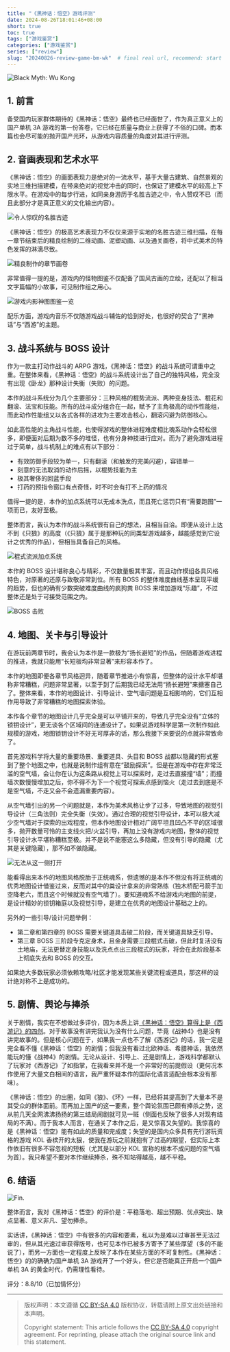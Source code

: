 ```yaml
---
title: "《黑神话：悟空》游戏评测"
date: 2024-08-26T18:01:46+08:00
short: true
toc: true
tags: ["游戏鉴赏"]
categories: ["游戏鉴赏"]
series: ["review"] 
slug: "20240826-review-game-bm-wk"  # final real url, recommend: start by date, follow lower case words with hyphen splitter. E.g., `20230316-text-title`
---
```


![Black Myth: Wu Kong](/img/posts/20240826-b1.jpg "Black Myth: Wu Kong")

## 1. 前言

备受国内玩家群体期待的《黑神话：悟空》最终也已经面世了，作为真正意义上的国产单机 3A 游戏的第一份答卷，它已经在质量与商业上获得了不俗的口碑。而本篇也会尽可能的抛开国产光环，从游戏内容质量的角度对其进行评测。

## 2. 音画表现和艺术水平

《黑神话：悟空》的画面表现力是绝对的一流水平，基于大量古建筑、自然景观的实地三维扫描建模，在带来绝对的视觉冲击的同时，也保证了建模水平的较高上下限水平。在游戏中的每步行进，如同亲身游历于名胜古迹之中，令人赞叹不已（而且此部分才是真正意义的文化输出内容）。

![令人惊叹的名胜古迹](/img/posts/20240826-b2.jpg "令人惊叹的名胜古迹")

《黑神话：悟空》的极高艺术表现力不仅仅来源于实地的名胜古迹三维扫描，在每一章节结束后的精良绘制的二维动画、泥塑动画、以及通关画卷，将中式美术的特色发挥的淋漓尽致。

![精良制作的章节画卷](/img/posts/20240826-b3.jpg "精良制作的章节画卷")

非常值得一提的是，游戏内的怪物图鉴不仅配备了国风古画的立绘，还配以了相当文字篇幅的小故事，可见制作组之用心。

![游戏内影神图图鉴一览](/img/posts/20240826-b4.jpg "游戏内影神图图鉴一览")

配乐方面，游戏内音乐不仅随游戏战斗辅佐的恰到好处，也很好的契合了“黑神话”与“西游”的主题。

## 3. 战斗系统与 BOSS 设计

作为一款主打动作战斗的 ARPG 游戏，《黑神话：悟空》的战斗系统可谓重中之重。在整体来看，《黑神话：悟空》的战斗系统设计出了自己的独特风格，完全没有出现《卧龙》那种设计失衡（失败）的问题。

本作的战斗系统分为几个主要部分：三种风格的棍势流派、两种变身技法、棍花和翻滚、法宝和技能。所有的战斗成分组合在一起，赋予了主角极高的动作性能组，而此动作性能组又以各式各样的进攻为主要攻击核心，翻滚闪避为防御核心。

如此高性能的主角战斗性能，也使得游戏的整体进程难度相比魂系动作会轻松很多，即便面对后期为数不多的堆怪，也有分身神技进行应对。而为了避免游戏进程过于简单，战斗机制上的难点有以下部分：
- 有效防御手段较为单一，只有翻滚（和触发的完美闪避），容错单一
- 刻意的无法取消的动作后摇，以棍势技能为主
- 极其奢侈的回蓝手段
- 打药的预指令窗口有点奇怪，时不时会有打不上药的情况

值得一提的是，本作的加点系统可以无成本洗点，而且死亡惩罚只有“需要跑图”一项而已，友好至极。

整体而言，我认为本作的战斗系统很有自己的想法，且相当自洽。即便从设计上达不到《只狼》的高度（《只狼》属于是那种玩的同类型游戏越多，越能感觉到它设计之优秀的作品），但相当具备自己的风格。

![棍式流派加点系统](/img/posts/20240826-b5.jpg "棍式流派加点系统")

本作的 BOSS 设计堪称良心与精彩，不仅数量极其丰富，而且动作模组各具风格特色，对原著的还原与致敬非常到位。所有 BOSS 的整体难度曲线基本呈现平缓的趋势，但也的确有少数突破难度曲线的疯狗粪 BOSS 来增加游戏“乐趣”，不过整体还是处于可接受范围之内。

![BOSS 击败](/img/posts/20240826-b6.jpg "BOSS 击败")

## 4. 地图、关卡与引导设计

在游玩前两章节时，我会认为本作是一款极为“扬长避短”的作品，但随着游戏进程的推进，我就只能用“长短板均非常显著”来形容本作了。

本作的地图即便各章节风格迥异，随着章节推进小有惊喜，但整体的设计水平却堪称非常糟糕，问题非常显著，以至于到了后期我已经无法用“扬长避短”来搪塞自己了。整体来看，本作的地图设计、引导设计、空气墙问题是互相影响的，它们互相作用导致了非常糟糕的地图探索体验。

本作各个章节的地图设计几乎完全是可以平铺开来的，导致几乎完全没有“立体的锁钥设计”，更无谈各个区域间的连通设计了。如果说游戏科学是第一次制作如此规模的游戏，地图锁钥设计不好无可厚非的话，那么我接下来要说的点就非常致命了。

首先游戏科学将大量的重要场景、重要道具、头目和 BOSS 战都以隐藏的形式塞到了整个地图之中，也就是说制作组有意在“鼓励探索”。但是在游戏中存在非常泛滥的空气墙，会让你在认为这条路从视觉上可以探索时，走过去直接撞“墙”；而撞墙次数慢慢增加之后，你不得不为下一个视觉可探索点感到恼火（走过去到底是不是空气墙，不走又会不会遗漏重要内容）。

从空气墙引出的另一个问题就是，本作为美术风格让步了过多，导致地图的视觉引导设计（三角法则）完全失衡（失效）。通过合理的视觉引导设计，本可以极大减少空气墙对于探索的出戏程度，但本作地图设计相对广阔平坦且凹凸不平的区域很多，抛开数量可怜的主支线火把/火盆引导，再加上没有游戏内地图，整体的视觉引导设计水平堪称糟糕至极。并不是说不能塞这么多隐藏，但没有引导的隐藏（尤其是关键隐藏），那不如不做隐藏。

![无法从这一侧打开](/img/posts/20240826-b7.jpg "无法从这一侧打开")

能看得出来本作的地图风格脱胎于正统魂系，但遗憾的是本作不但没有将正统魂的优秀地图设计借鉴过来，反而对其中的粪设计拿来的非常熟练（独木桥配弓箭手加空降老六，而且这个时候就没有空气墙了）。要知道魂系不给游戏内地图的前提，是设计精妙的锁钥箱庭以及视觉引导，是建立在优秀的地图设计基础之上的。

另外的一些引导/设计问题举例：
- 第二章和第四章的 BOSS 需要关键道具击破二阶段，而关键道具缺乏引导。
- 第三章 BOSS 三阶段专克定身术，且金身需要三段棍式击破，但此时复活没有土地庙，无法更替定身技能以及洗点点出三段棍式的玩家，将会在此阶段基本上彻底失去和 BOSS 的交互。

如果绝大多数玩家必须依赖攻略/社区才能发现某些关键流程或道具，那这样的设计绝对称不上是成功的。

## 5. 剧情、舆论与捧杀

关于剧情，我实在不想做过多评价，因为本质上讲[《黑神话：悟空》算得上是《西游记》的四创](https://www.zhihu.com/question/664774130/answer/3601065782)。对于故事没有讲完我认为没有什么问题，毕竟《战神4》也是没有讲完故事的。但是核心问题在于，如果我一点也不了解《西游记》的话，我一定是完全看不懂《黑神话：悟空》的剧情；但我没有看过北欧神话、希腊神话，我依然能玩的懂《战神4》的剧情。无论从设计、引导上、还是剧情上，游戏科学都默认了玩家对《西游记》了如指掌，在我看来并不是一个非常好的前提假设（更何况本作使用了大量文白相间的语言，我严重怀疑本作的国际化语言适配会根本没有那味）。

《黑神话：悟空》的出圈，如同《狼》、《环》一样，已经将其提高到了大量本不是其受众的群体面前。而再加上国产的这一要素，整个舆论氛围已颇有捧杀之势，这从前几天全网沸沸扬扬的第三结局闹剧就可见一斑（侧面也反映了很多人对现有结局的不满）。而于我本人而言，在通关了本作之后，是又惊喜又失望的。我惊喜的是《黑神话：悟空》能有如此的质量和完成度；失望的是国内众多具有先行游玩资格的游戏 KOL 香槟开的太狠，使我在游玩之前就抱有了过高的期望，但实际上本作依旧有很多不容忽视的短板（尤其是以部分 KOL 宣称的根本不成问题的空气墙为首）。我只希望不要对本作继续捧杀，殊不知站得越高，越不平稳。

## 6. 结语

![Fin.](/img/posts/20240826-b8.jpg "Fin.")

整体而言，我对《黑神话：悟空》的评价是：平稳落地、超出预期、优点突出、缺点显著、意义非凡、望勿捧杀。

实话讲，《黑神话：悟空》中有很多的内容和要素，私以为是难以过审甚至无法过审的，但从其光速过审获得版号，也可见本作已被多方寄予了某些厚望（多的不能说了），而另一方面也一定程度上反映了本作在某些方面的不可复制性。《黑神话：悟空》的的确确为国产单机 3A 游戏开了一个好头，但它是否能真正开启一个国产单机 3A 的黄金时代，仍需理性看待。

评分：8.8/10（已加情怀分）

---

> 版权声明：本文遵循 [CC BY-SA 4.0](https://creativecommons.org/licenses/by-sa/4.0/deed.zh) 版权协议，转载请附上原文出处链接和本声明。
>
> Copyright statement: This article follows the [CC BY-SA 4.0](https://creativecommons.org/licenses/by-sa/4.0/deed.en) copyright agreement. For reprinting, please attach the original source link and this statement.
